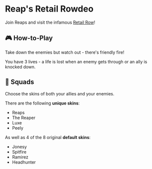 # Reap's Retail Rowdeo

Join Reaps and visit the infamous [Retail Row](https://malthesers.github.io/reaps-retail-rowdeo/)!

## 🎮 How-to-Play

Take down the enemies but watch out - there's friendly fire!

You have 3 lives - a life is lost when an enemy gets through or an ally is knocked down.

## 👥 Squads

Choose the skins of both your allies and your enemies.

There are the following **unique skins**:
- Reaps
- The Reaper
- Luxe
- Peely

As well as 4 of the 8 original **default skins**:
- Jonesy
- Spitfire
- Ramirez
- Headhunter
